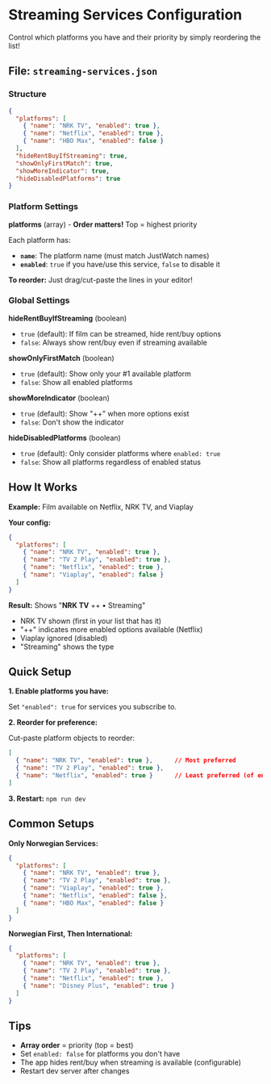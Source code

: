 # Streaming Services Configuration

Control which platforms you have and their priority by simply reordering the list!

## File: `streaming-services.json`

### Structure

```json
{
  "platforms": [
    { "name": "NRK TV", "enabled": true },
    { "name": "Netflix", "enabled": true },
    { "name": "HBO Max", "enabled": false }
  ],
  "hideRentBuyIfStreaming": true,
  "showOnlyFirstMatch": true,
  "showMoreIndicator": true,
  "hideDisabledPlatforms": true
}
```

### Platform Settings

**platforms** (array) - **Order matters!** Top = highest priority

Each platform has:
- **`name`**: The platform name (must match JustWatch names)
- **`enabled`**: `true` if you have/use this service, `false` to disable it

**To reorder:** Just drag/cut-paste the lines in your editor!

### Global Settings

**hideRentBuyIfStreaming** (boolean)
- `true` (default): If film can be streamed, hide rent/buy options
- `false`: Always show rent/buy even if streaming available

**showOnlyFirstMatch** (boolean)
- `true` (default): Show only your #1 available platform
- `false`: Show all enabled platforms

**showMoreIndicator** (boolean)
- `true` (default): Show "++" when more options exist
- `false`: Don't show the indicator

**hideDisabledPlatforms** (boolean)
- `true` (default): Only consider platforms where `enabled: true`
- `false`: Show all platforms regardless of enabled status

## How It Works

**Example:** Film available on Netflix, NRK TV, and Viaplay

**Your config:**
```json
{
  "platforms": [
    { "name": "NRK TV", "enabled": true },
    { "name": "TV 2 Play", "enabled": true },
    { "name": "Netflix", "enabled": true },
    { "name": "Viaplay", "enabled": false }
  ]
}
```

**Result:** Shows "**NRK TV** ++ • Streaming"

- NRK TV shown (first in your list that has it)
- "++" indicates more enabled options available (Netflix)
- Viaplay ignored (disabled)
- "Streaming" shows the type

## Quick Setup

**1. Enable platforms you have:**

Set `"enabled": true` for services you subscribe to.

**2. Reorder for preference:**

Cut-paste platform objects to reorder:
```json
[
  { "name": "NRK TV", "enabled": true },      // Most preferred
  { "name": "TV 2 Play", "enabled": true },
  { "name": "Netflix", "enabled": true }      // Least preferred (of enabled)
]
```

**3. Restart:** `npm run dev`

## Common Setups

**Only Norwegian Services:**
```json
{
  "platforms": [
    { "name": "NRK TV", "enabled": true },
    { "name": "TV 2 Play", "enabled": true },
    { "name": "Viaplay", "enabled": true },
    { "name": "Netflix", "enabled": false },
    { "name": "HBO Max", "enabled": false }
  ]
}
```

**Norwegian First, Then International:**
```json
{
  "platforms": [
    { "name": "NRK TV", "enabled": true },
    { "name": "TV 2 Play", "enabled": true },
    { "name": "Netflix", "enabled": true },
    { "name": "Disney Plus", "enabled": true }
  ]
}
```

## Tips

- **Array order** = priority (top = best)
- Set `enabled: false` for platforms you don't have
- The app hides rent/buy when streaming is available (configurable)
- Restart dev server after changes

